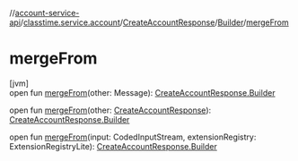 //[account-service-api](../../../../index.md)/[classtime.service.account](../../index.md)/[CreateAccountResponse](../index.md)/[Builder](index.md)/[mergeFrom](merge-from.md)

# mergeFrom

[jvm]\
open fun [mergeFrom](merge-from.md)(other: Message): [CreateAccountResponse.Builder](index.md)

open fun [mergeFrom](merge-from.md)(other: [CreateAccountResponse](../index.md)): [CreateAccountResponse.Builder](index.md)

open fun [mergeFrom](merge-from.md)(input: CodedInputStream, extensionRegistry: ExtensionRegistryLite): [CreateAccountResponse.Builder](index.md)
